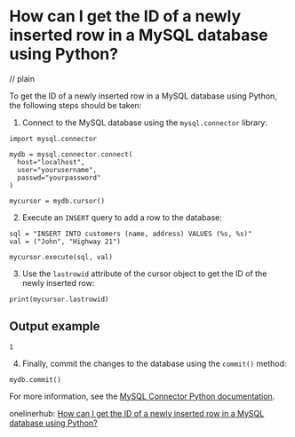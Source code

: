 # How can I get the ID of a newly inserted row in a MySQL database using Python?
// plain

To get the ID of a newly inserted row in a MySQL database using Python, the following steps should be taken:

1. Connect to the MySQL database using the `mysql.connector` library:
```
import mysql.connector

mydb = mysql.connector.connect(
  host="localhost",
  user="yourusername",
  passwd="yourpassword"
)

mycursor = mydb.cursor()
```

2. Execute an `INSERT` query to add a row to the database:
```
sql = "INSERT INTO customers (name, address) VALUES (%s, %s)"
val = ("John", "Highway 21")

mycursor.execute(sql, val)
```

3. Use the `lastrowid` attribute of the cursor object to get the ID of the newly inserted row:
```
print(mycursor.lastrowid)
```
## Output example
 `1`

4. Finally, commit the changes to the database using the `commit()` method:
```
mydb.commit()
```

For more information, see the [MySQL Connector Python documentation](https://dev.mysql.com/doc/connector-python/en/connector-python-example-cursor-transaction.html).

onelinerhub: [How can I get the ID of a newly inserted row in a MySQL database using Python?](https://onelinerhub.com/python-mysql/how-can-i-get-the-id-of-a-newly-inserted-row-in-a-mysql-database-using-python)